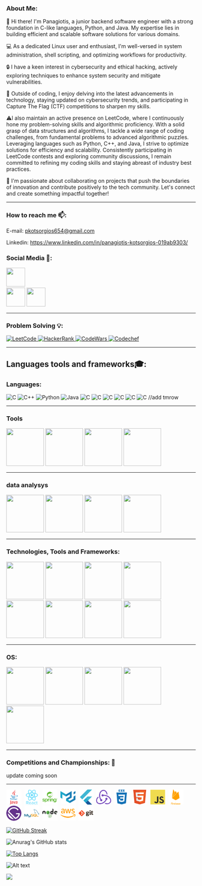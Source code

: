 
### About Me:




👋 Hi there! I'm Panagiotis, a junior backend software engineer with a strong foundation in C-like languages, 
Python, and Java. My expertise lies in building efficient and scalable software solutions for various domains.

💻 As a dedicated Linux user and enthusiast, I'm well-versed in system administration,
shell scripting, and optimizing workflows for productivity.

🔒 I have a keen interest in cybersecurity and ethical hacking, 
actively exploring techniques to enhance system security and mitigate vulnerabilities.

🚀 Outside of coding, I enjoy delving into the latest advancements in technology, staying updated on cybersecurity trends,
and participating in Capture The Flag (CTF) competitions to sharpen my skills.

⚠️I also maintain an active presence on LeetCode, where I continuously hone my problem-solving skills and algorithmic proficiency.
With a solid grasp of data structures and algorithms, I tackle a wide range of coding challenges, from fundamental
problems to advanced algorithmic puzzles. 
Leveraging languages such as Python, C++, and Java, I strive to optimize solutions for efficiency and scalability. 
Consistently participating in LeetCode contests and exploring community discussions, I remain committed to refining my coding skills and 
staying abreast of industry best practices. 

🌟 I'm passionate about collaborating on projects that push the boundaries of innovation and contribute positively to the tech community.
Let's connect and create something impactful together!


---




### How to reach me 📫:




E-mail: pkotsorgios654@gmail.com

Linkedin: https://www.linkedin.com/in/panagiotis-kotsorgios-019ab9303/





### Social Media 📡:




 [<img src="https://github.com/PanagiotisKots/Personal/blob/main/insta.svg" width="50" height="50">](https://www.instagram.com/panagiotis_ko_?igsh=MwpzeW96Y25jbXBkNA==)  
        [<img src="https://github.com/PanagiotisKots/Personal/blob/main/youtube-svgrepo-com.svg" width="50" height="50">](https://www.youtube.com/channel/UCI1xEf0nqYKSUW0RldEkw9Q)              [<img src="https://github.com/PanagiotisKots/Personal/blob/main/linkedin.svg" width="50" height="50">](https://www.linkedin.com/in/panagiotis-kotsorgios-019ab9303/)  


---



<h3>Problem Solving 💡:</h3>




<a href="https://leetcode.com/Panagiotis_Kotsorgios/">
  <img src="https://github.com/PanagiotisKots/Personal/blob/main/leet.svg" alt="LeetCode" width="50" height="50">
</a>

<a href="https://www.hackerrank.com/profile/pkotsorgios654">
  <img src="https://github.com/PanagiotisKots/Personal/blob/main/hackerrank.svg" alt="HackerRank" width="50" height="50">
</a>


<a href="https://www.codewars.com/users/Panagiotis_Kotsorgios">
  <img src="https://github.com/PanagiotisKots/Personal/blob/main/codewars-svgrepo-com.svg" alt="CodeWars" width="50" height="50">
</a>



<a href="https://www.codechef.com/users/pkotsorgios654">
  <img src="https://github.com/PanagiotisKots/Personal/blob/main/codechef.svg" alt="Codechef" width="50" height="50">
</a>



---

<h2>Languages tools and frameworks🎓:</h2>




<h3>Languages:</h3>

<img src="https://github.com/PanagiotisKots/Personal/raw/main/c.svg" alt="C" width="70" height="70">    <img src="https://github.com/PanagiotisKots/Personal/raw/main/cpp.svg" alt="C++" width="70" height="70">    <img src="https://github.com/PanagiotisKots/Personal/raw/main/python.svg" alt="Python" width="75" height="75">    <img src="https://github.com/PanagiotisKots/Personal/raw/main/java.svg" alt="Java" width="80" height="80">     <img src="https://github.com/PanagiotisKots/Personal/blob/main/mysql-logo-svgrepo-com.svg" alt="C" width="70" height="70">    <img src="https://github.com/PanagiotisKots/Personal/blob/main/html.svg" alt="C" width="70" height="70">    <img src="https://github.com/PanagiotisKots/Personal/blob/main/css.svg" alt="C" width="70" height="70">      <img src="https://github.com/PanagiotisKots/Personal/blob/main/javascript-1.svg" alt="C" width="70" height="70">      <img src="https://github.com/PanagiotisKots/Personal/blob/main/Pascal%20(PASC).svg" alt="C" width="70" height="70">     <img src="https://github.com/PanagiotisKots/Personal/blob/main/arduino.svg" alt="C" width="70" height="70">   //add tmrow


---



<h3>Tools</h3>

<img src="https://github.com/PanagiotisKots/Personal/blob/main/vscode.svg" width="100" height="100">     <img src="https://github.com/PanagiotisKots/Personal/blob/main/intelli.svg" width="100" height="100">     <img src="https://github.com/PanagiotisKots/Personal/blob/main/dev.webp" width="100" height="100">     <img src="https://github.com/PanagiotisKots/Personal/blob/main/git.png" width="100" height="100">


---



### data analysys 




<img src="https://github.com/PanagiotisKots/Personal/blob/main/node.svg" width="100" height="100">     <img src="https://github.com/PanagiotisKots/Personal/blob/main/mysql-logo-svgrepo-com.svg" width="100" height="100">     <img src="https://github.com/PanagiotisKots/Personal/blob/main/sqllite.svg" width="100" height="100">          <img src="https://github.com/PanagiotisKots/Personal/blob/main/postgres.png" width="100" height="100"> 


---



<h3>Technologies, Tools and Frameworks:</h3>

<img src="https://github.com/PanagiotisKots/Personal/blob/main/boost.png" width="100" height="100">      <img src="https://github.com/PanagiotisKots/Personal/blob/main/django.jpg" width="100" height="100">      <img src="https://github.com/PanagiotisKots/Personal/blob/main/flask.png" width="100" height="100">      <img src="https://github.com/PanagiotisKots/Personal/blob/main/opencv.webp" width="100" height="100">       <img src="https://github.com/PanagiotisKots/Personal/blob/main/openssl.png" width="100" height="100">       <img src="https://github.com/PanagiotisKots/Personal/blob/main/pytorch.png" width="100" height="100">        <img src="https://github.com/PanagiotisKots/Personal/blob/main/qt.png" width="100" height="100">       <img src="https://github.com/PanagiotisKots/Personal/blob/main/virtualbox.jpg" width="100" height="100">   



---



<h3>OS:</h3>




 <img src="https://github.com/PanagiotisKots/Personal/blob/main/arch.svg" width="100" height="100">       <img src="https://github.com/PanagiotisKots/Personal/blob/main/kali.svg" width="100" height="100">        <img src="https://github.com/PanagiotisKots/Personal/blob/main/ubuntu.svg" width="100" height="100">        <img src="https://github.com/PanagiotisKots/Personal/blob/main/linux.svg" width="100" height="100">        <img src="https://github.com/PanagiotisKots/Personal/blob/main/windows.svg" width="100" height="100">   




---




<h3>Competitions and Championships: 🥇</h3>

update coming soon


---



<div>
  <img src="https://github.com/devicons/devicon/blob/master/icons/java/java-original-wordmark.svg" title="Java" alt="Java" width="40" height="40"/>&nbsp;
  <img src="https://github.com/devicons/devicon/blob/master/icons/react/react-original-wordmark.svg" title="React" alt="React" width="40" height="40"/>&nbsp;
  <img src="https://github.com/devicons/devicon/blob/master/icons/spring/spring-original-wordmark.svg" title="Spring" alt="Spring" width="40" height="40"/>&nbsp;
  <img src="https://github.com/devicons/devicon/blob/master/icons/materialui/materialui-original.svg" title="Material UI" alt="Material UI" width="40" height="40"/>&nbsp;
  <img src="https://github.com/devicons/devicon/blob/master/icons/flutter/flutter-original.svg" title="Flutter" alt="Flutter" width="40" height="40"/>&nbsp;
  <img src="https://github.com/devicons/devicon/blob/master/icons/redux/redux-original.svg" title="Redux" alt="Redux " width="40" height="40"/>&nbsp;
  <img src="https://github.com/devicons/devicon/blob/master/icons/css3/css3-plain-wordmark.svg"  title="CSS3" alt="CSS" width="40" height="40"/>&nbsp;
  <img src="https://github.com/devicons/devicon/blob/master/icons/html5/html5-original.svg" title="HTML5" alt="HTML" width="40" height="40"/>&nbsp;
  <img src="https://github.com/devicons/devicon/blob/master/icons/javascript/javascript-original.svg" title="JavaScript" alt="JavaScript" width="40" height="40"/>&nbsp;
  <img src="https://github.com/devicons/devicon/blob/master/icons/firebase/firebase-plain-wordmark.svg" title="Firebase" alt="Firebase" width="40" height="40"/>&nbsp;
  <img src="https://github.com/devicons/devicon/blob/master/icons/gatsby/gatsby-original.svg" title="Gatsby"  alt="Gatsby" width="40" height="40"/>&nbsp;
  <img src="https://github.com/devicons/devicon/blob/master/icons/mysql/mysql-original-wordmark.svg" title="MySQL"  alt="MySQL" width="40" height="40"/>&nbsp;
  <img src="https://github.com/devicons/devicon/blob/master/icons/nodejs/nodejs-original-wordmark.svg" title="NodeJS" alt="NodeJS" width="40" height="40"/>&nbsp;
  <img src="https://github.com/devicons/devicon/blob/master/icons/amazonwebservices/amazonwebservices-plain-wordmark.svg" title="AWS" alt="AWS" width="40" height="40"/>&nbsp;
  <img src="https://github.com/devicons/devicon/blob/master/icons/git/git-original-wordmark.svg" title="Git" **alt="Git" width="40" height="40"/>
</div>




[![GitHub Streak](https://streak-stats.demolab.com/?user=PanagiotisKots&theme=dark&background=000000)](https://git.io/streak-stats)




![Anurag's GitHub stats](https://github-readme-stats.vercel.app/api?username=PanagiotisKots&show_icons=true&theme=radical)


[![Top Langs](https://github-readme-stats.vercel.app/api/top-langs/?username=PanagiotisKots&layout=compact&theme=vision-friendly-dark)](https://github.com/anuraghazra/github-readme-stats)



![Alt text](https://github.com/PanagiotisKots/Personal/blob/main/snake.svg)

  

![](https://komarev.com/ghpvc/?username=PanagiotisKots&color=red&style=for-the-badge)









